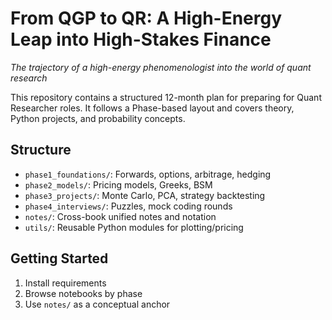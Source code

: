 # From QGP to QR: A High-Energy Leap into High-Stakes Finance

*The trajectory of a high-energy phenomenologist into the world of quant research*

This repository contains a structured 12-month plan for preparing for Quant Researcher roles. It follows a Phase-based layout and covers theory, Python projects, and probability concepts.

## Structure

- `phase1_foundations/`: Forwards, options, arbitrage, hedging
- `phase2_models/`: Pricing models, Greeks, BSM
- `phase3_projects/`: Monte Carlo, PCA, strategy backtesting
- `phase4_interviews/`: Puzzles, mock coding rounds
- `notes/`: Cross-book unified notes and notation
- `utils/`: Reusable Python modules for plotting/pricing

## Getting Started

1. Install requirements
2. Browse notebooks by phase
3. Use `notes/` as a conceptual anchor
